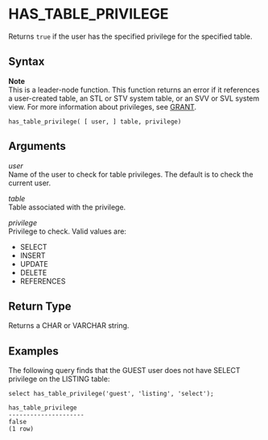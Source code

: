 # HAS\_TABLE\_PRIVILEGE<a name="r_HAS_TABLE_PRIVILEGE"></a>

Returns `true` if the user has the specified privilege for the specified table\. 

## Syntax<a name="r_HAS_TABLE_PRIVILEGE-synopsis"></a>

**Note**  
This is a leader\-node function\. This function returns an error if it references a user\-created table, an STL or STV system table, or an SVV or SVL system view\. For more information about privileges, see [GRANT](r_GRANT.md)\.

```
has_table_privilege( [ user, ] table, privilege)
```

## Arguments<a name="r_HAS_TABLE_PRIVILEGE-arguments"></a>

 *user*   
Name of the user to check for table privileges\. The default is to check the current user\. 

 *table*   
Table associated with the privilege\. 

 *privilege*   
Privilege to check\. Valid values are:   
+ SELECT
+ INSERT
+ UPDATE
+ DELETE
+ REFERENCES

## Return Type<a name="r_HAS_TABLE_PRIVILEGE-return-type"></a>

Returns a CHAR or VARCHAR string\. 

## Examples<a name="r_HAS_TABLE_PRIVILEGE-examples"></a>

The following query finds that the GUEST user does not have SELECT privilege on the LISTING table: 

```
select has_table_privilege('guest', 'listing', 'select');

has_table_privilege
---------------------
false
(1 row)
```